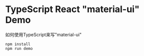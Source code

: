 TypeScript React "material-ui" Demo
===================================

如何使用TypeScript来写"material-ui"

```
npm install
npm run demo
```

